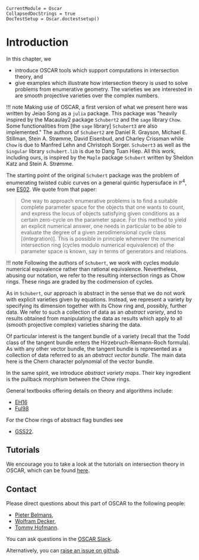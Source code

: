 ```@meta
CurrentModule = Oscar
CollapsedDocStrings = true
DocTestSetup = Oscar.doctestsetup()
```

# Introduction

In this chapter, we
- introduce OSCAR tools which support computations in intersection theory, and
- give examples which illustrate how intersection theory is used to solve problems from enumerative geometry.
The varieties we are interested in are smooth projective varieties over the complex numbers.

!!! note
    Making use of OSCAR, a first version of what we present here was written by Jeiao Song as a `julia` package.
    This package was "heavily inspired by the Macaulay2 package `Schubert2` and the `sage` library `Chow`.
	Some functionalities from [the `sage` library] `Schubert3` are also implemented."
    The authors of `Schubert2` are Daniel R. Grayson, Michael E. Stillman, Stein A. Strømme, David Eisenbud, and Charley Crissman
    while `Chow` is due to Manfred Lehn and Christoph Sorger. `Schubert3` as well as the `Singular` library `schubert.lib` is due
    to Dang Tuan Hiep. All this work, including ours, is inspired by the `Maple` package `Schubert` written
    by Sheldon Katz and Stein A. Strømme.

The starting point of the original `Schubert` package was the problem of enumerating twisted cubic curves
on a general quintic hypersuface in $\mathbb P^4$, see [ES02](@cite). We quote from that paper:

> One way to approach enumerative problems is to find a suitable complete parameter space for the objects that one wants to count, and express the locus of objects satisfying given conditions as a certain zero-cycle on the parameter space. For this method to yield an explicit numerical answer, one needs in particular to be able to evaluate the degree of a given zerodimensional cycle class [(integration)]. This is possible in principle whenever the numerical intersection ring (cycles modulo numerical equivalence) of the parameter space is known, say in terms of generators and relations.


!!! note
    Following the authors of `Schubert`, we work with cycles modulo numerical equivalence rather than
    rational equivalence. Nevertheless, abusing our notation, we refer to the resulting intersection rings as
	Chow rings. These rings are graded by the codimension of cycles.

As in `Schubert`, our approach is abstract in the sense that we do not work with explicit
varieties given by equations. Instead, we represent a variety by specifying its
dimension together with its Chow ring and, possibly, further data. We refer to such
a collection of data as an *abstract variety*, and to results obtained from manipulating
the data as results which apply to all (smooth projective complex) varieties sharing the data. 

Of particular interest is the tangent bundle of a variety (recall that the Todd class of the
tangent bundle enters the Hirzebruch-Riemann-Roch formula). As with any other vector bundle,
the tangent bundle is represented as a collection of data referred to as an *abstract vector bundle*.
The main data here is the Chern character polynomial of the vector bundle.

In the same spirit, we introduce  *abstract variety maps*. Their key ingredient is the pullback 
morphism between the Chow rings.

General textbooks offering details on theory and algorithms include: 
- [EH16](@cite)
- [Ful98](@cite)

For the Chow rings of abstract flag bundles see 
- [GSS22](@cite).


## Tutorials

We encourage you to take a look at the tutorials on intersection theory in OSCAR,
which can be found [here](https://www.oscar-system.org/tutorials/IntersectionTheory/).


## Contact

Please direct questions about this part of OSCAR to the following
people:
* [Pieter Belmans](https://pbelmans.ncag.info/),
* [Wolfram Decker](https://math.rptu.de/en/wgs/agag/people/head/decker),
* [Tommy Hofmann](https://www.thofma.com/).

You can ask questions in the [OSCAR Slack](https://www.oscar-system.org/community/#slack).

Alternatively, you can [raise an issue on github](https://www.oscar-system.org/community/#how-to-report-issues).
